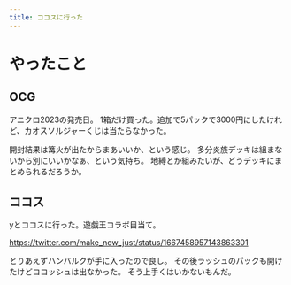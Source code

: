 ```yaml
---
title: ココスに行った
---
```


# やったこと

## OCG

アニクロ2023の発売日。
1箱だけ買った。追加で5パックで3000円にしたけれど、カオスソルジャーくじは当たらなかった。

開封結果は篝火が出たからまあいいか、という感じ。
多分炎族デッキは組まないから別にいいかなぁ、という気持ち。
地縛とか組みたいが、どうデッキにまとめられるだろうか。

## ココス

yとココスに行った。遊戯王コラボ目当て。

<https://twitter.com/make_now_just/status/1667458957143863301>

とりあえずハンバルクが手に入ったので良し。
その後ラッシュのパックも開けたけどココッシュは出なかった。
そう上手くはいかないもんだ。
